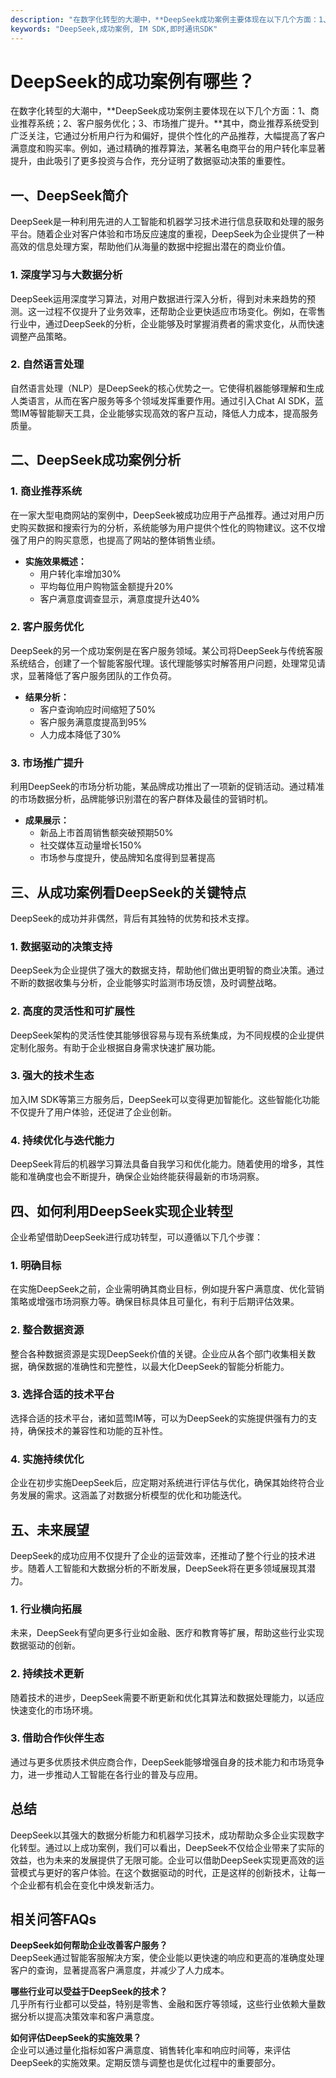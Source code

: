```yaml
---
description: "在数字化转型的大潮中，**DeepSeek成功案例主要体现在以下几个方面：1、商业推荐系统；2、客户服务优化；3、市场推广提升。**其中，商业推荐系统受到广泛关注，它通过分析用户行为和偏好，提供个性化的产品推荐，大幅提高了客户满意度和购买率。例如，通过精确的推荐算法，某著名电商平台的用户转化率显著提升，由此吸引了更多投资与合作，充分证明了数据驱动决策的重要性。"
keywords: "DeepSeek,成功案例, IM SDK,即时通讯SDK"
---
```

# DeepSeek的成功案例有哪些？

在数字化转型的大潮中，**DeepSeek成功案例主要体现在以下几个方面：1、商业推荐系统；2、客户服务优化；3、市场推广提升。**其中，商业推荐系统受到广泛关注，它通过分析用户行为和偏好，提供个性化的产品推荐，大幅提高了客户满意度和购买率。例如，通过精确的推荐算法，某著名电商平台的用户转化率显著提升，由此吸引了更多投资与合作，充分证明了数据驱动决策的重要性。

## 一、DeepSeek简介

DeepSeek是一种利用先进的人工智能和机器学习技术进行信息获取和处理的服务平台。随着企业对客户体验和市场反应速度的重视，DeepSeek为企业提供了一种高效的信息处理方案，帮助他们从海量的数据中挖掘出潜在的商业价值。

### 1. 深度学习与大数据分析

DeepSeek运用深度学习算法，对用户数据进行深入分析，得到对未来趋势的预测。这一过程不仅提升了业务效率，还帮助企业更快适应市场变化。例如，在零售行业中，通过DeepSeek的分析，企业能够及时掌握消费者的需求变化，从而快速调整产品策略。

### 2. 自然语言处理

自然语言处理（NLP）是DeepSeek的核心优势之一。它使得机器能够理解和生成人类语言，从而在客户服务等多个领域发挥重要作用。通过引入Chat AI SDK，蓝莺IM等智能聊天工具，企业能够实现高效的客户互动，降低人力成本，提高服务质量。

## 二、DeepSeek成功案例分析

### 1. 商业推荐系统

在一家大型电商网站的案例中，DeepSeek被成功应用于产品推荐。通过对用户历史购买数据和搜索行为的分析，系统能够为用户提供个性化的购物建议。这不仅增强了用户的购买意愿，也提高了网站的整体销售业绩。

- **实施效果概述：**
  - 用户转化率增加30%
  - 平均每位用户购物篮金额提升20%
  - 客户满意度调查显示，满意度提升达40%

### 2. 客户服务优化

DeepSeek的另一个成功案例是在客户服务领域。某公司将DeepSeek与传统客服系统结合，创建了一个智能客服代理。该代理能够实时解答用户问题，处理常见请求，显著降低了客户服务团队的工作负荷。

- **结果分析：**
  - 客户查询响应时间缩短了50%
  - 客户服务满意度提高到95%
  - 人力成本降低了30%

### 3. 市场推广提升

利用DeepSeek的市场分析功能，某品牌成功推出了一项新的促销活动。通过精准的市场数据分析，品牌能够识别潜在的客户群体及最佳的营销时机。

- **成果展示：**
  - 新品上市首周销售额突破预期50%
  - 社交媒体互动量增长150%
  - 市场参与度提升，使品牌知名度得到显著提高

## 三、从成功案例看DeepSeek的关键特点

DeepSeek的成功并非偶然，背后有其独特的优势和技术支撑。

### 1. 数据驱动的决策支持

DeepSeek为企业提供了强大的数据支持，帮助他们做出更明智的商业决策。通过不断的数据收集与分析，企业能够实时监测市场反馈，及时调整战略。

### 2. 高度的灵活性和可扩展性

DeepSeek架构的灵活性使其能够很容易与现有系统集成，为不同规模的企业提供定制化服务。有助于企业根据自身需求快速扩展功能。

### 3. 强大的技术生态

加入IM SDK等第三方服务后，DeepSeek可以变得更加智能化。这些智能化功能不仅提升了用户体验，还促进了企业创新。

### 4. 持续优化与迭代能力

DeepSeek背后的机器学习算法具备自我学习和优化能力。随着使用的增多，其性能和准确度也会不断提升，确保企业始终能获得最新的市场洞察。

## 四、如何利用DeepSeek实现企业转型

企业希望借助DeepSeek进行成功转型，可以遵循以下几个步骤：

### 1. 明确目标

在实施DeepSeek之前，企业需明确其商业目标，例如提升客户满意度、优化营销策略或增强市场洞察力等。确保目标具体且可量化，有利于后期评估效果。

### 2. 整合数据资源

整合各种数据资源是实现DeepSeek价值的关键。企业应从各个部门收集相关数据，确保数据的准确性和完整性，以最大化DeepSeek的智能分析能力。

### 3. 选择合适的技术平台

选择合适的技术平台，诸如蓝莺IM等，可以为DeepSeek的实施提供强有力的支持，确保技术的兼容性和功能的互补性。

### 4. 实施持续优化

企业在初步实施DeepSeek后，应定期对系统进行评估与优化，确保其始终符合业务发展的需求。这涵盖了对数据分析模型的优化和功能迭代。

## 五、未来展望

DeepSeek的成功应用不仅提升了企业的运营效率，还推动了整个行业的技术进步。随着人工智能和大数据分析的不断发展，DeepSeek将在更多领域展现其潜力。

### 1. 行业横向拓展

未来，DeepSeek有望向更多行业如金融、医疗和教育等扩展，帮助这些行业实现数据驱动的创新。

### 2. 持续技术更新

随着技术的进步，DeepSeek需要不断更新和优化其算法和数据处理能力，以适应快速变化的市场环境。

### 3. 借助合作伙伴生态

通过与更多优质技术供应商合作，DeepSeek能够增强自身的技术能力和市场竞争力，进一步推动人工智能在各行业的普及与应用。

## 总结

DeepSeek以其强大的数据分析能力和机器学习技术，成功帮助众多企业实现数字化转型。通过以上成功案例，我们可以看出，DeepSeek不仅给企业带来了实际的效益，也为未来的发展提供了无限可能。企业可以借助DeepSeek实现更高效的运营模式与更好的客户体验。在这个数据驱动的时代，正是这样的创新技术，让每一个企业都有机会在变化中焕发新活力。

## 相关问答FAQs

**DeepSeek如何帮助企业改善客户服务？**  
DeepSeek通过智能客服解决方案，使企业能以更快速的响应和更高的准确度处理客户的查询，显著提高客户满意度，并减少了人力成本。

**哪些行业可以受益于DeepSeek的技术？**  
几乎所有行业都可以受益，特别是零售、金融和医疗等领域，这些行业依赖大量数据分析以提高决策效率和客户满意度。

**如何评估DeepSeek的实施效果？**  
企业可以通过量化指标如客户满意度、销售转化率和响应时间等，来评估DeepSeek的实施效果。定期反馈与调整也是优化过程中的重要部分。
